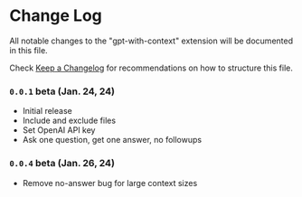 # Change Log

All notable changes to the "gpt-with-context" extension will be documented in this file.

Check [Keep a Changelog](http://keepachangelog.com/) for recommendations on how to structure this file.

### `0.0.1` beta (Jan. 24, 24)

- Initial release
- Include and exclude files
- Set OpenAI API key
- Ask one question, get one answer, no followups

### `0.0.4` beta (Jan. 26, 24)

- Remove no-answer bug for large context sizes
